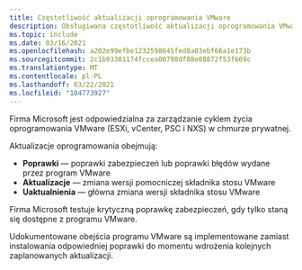 ```yaml
---
title: Częstotliwość aktualizacji oprogramowania VMware
description: Obsługiwana częstotliwość aktualizacji oprogramowania VMware dla rozwiązań VMware platformy Azure.
ms.topic: include
ms.date: 03/16/2021
ms.openlocfilehash: a202e99efbe1232598645fed8a03ebf66a1e173b
ms.sourcegitcommit: 2c1b93301174fccea00798df08e08872f53f669c
ms.translationtype: MT
ms.contentlocale: pl-PL
ms.lasthandoff: 03/22/2021
ms.locfileid: "104773927"
---
```

<!-- Used in faq.md and concepts-private-clouds-clusters.md -->

Firma Microsoft jest odpowiedzialna za zarządzanie cyklem życia oprogramowania VMware (ESXi, vCenter, PSC i NXS) w chmurze prywatnej.

Aktualizacje oprogramowania obejmują:

- **Poprawki** — poprawki zabezpieczeń lub poprawki błędów wydane przez program VMware
- **Aktualizacje** — zmiana wersji pomocniczej składnika stosu VMware
- **Uaktualnienia** — główna zmiana wersji składnika stosu VMware

Firma Microsoft testuje krytyczną poprawkę zabezpieczeń, gdy tylko staną się dostępne z programu VMware.

Udokumentowane obejścia programu VMware są implementowane zamiast instalowania odpowiedniej poprawki do momentu wdrożenia kolejnych zaplanowanych aktualizacji. 